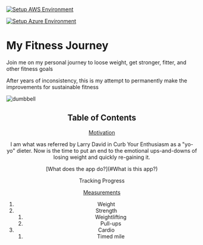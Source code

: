 [![Setup AWS Environment](https://github.com/mdominguez2010/fitness-app/actions/workflows/aws.yml/badge.svg)](https://github.com/mdominguez2010/fitness-app/actions/workflows/aws.yml)

[![Setup Azure Environment](https://github.com/mdominguez2010/fitness-app/actions/workflows/azure.yml/badge.svg)](https://github.com/mdominguez2010/fitness-app/actions/workflows/azure.yml)

<div align="left">

# My Fitness Journey

Join me on my personal journey to loose weight, get stronger, fitter, and other fitness goals

After years of inconsistency, this is my attempt to permanently make the improvements for sustainable fitness

![dumbbell](https://user-images.githubusercontent.com/52106331/148104179-dc255656-1b29-4f22-bc2c-49bf4d64447c.jpg)

</div>

<div align="center">

## Table of Contents

[Motivation](#motivation)
<p>I am what was referred by Larry David in Curb Your Enthusiasm as a "yo-yo" dieter. Now is the time to put an end to the emotional ups-and-downs of losing weight and quickly re-gaining it.</p>

[What does the app do?](#What is this app?)
<p>Tracking Progress</p>

[Measurements](#Measurements)
<ol type="1">
    <li>Weight</li>
    <li>Strength
        <ol>
            <li>Weightlifting</li>
            <li>Pull-ups</li>
        </ol>
    </li>
    <li>Cardio
        <ol>
            <li>Timed mile</li>
        </ol>
    </li>
</ol>

</div>

